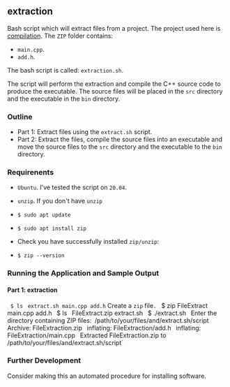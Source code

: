 ## extraction

Bash script which will extract files from a project. The project used here is [compilation](https://github.com/MRLintern/Bash-Hacks/tree/main/compilation).
The `ZIP` folder contains:

- `main.cpp`.
- `add.h`.

The bash script is called: `extraction.sh`.

The script will perform the extraction and compile the C++ source code to produce the executable. The source files will be placed in the `src` directory
and the executable in the `bin` directory.

### Outline

- Part 1: Extract files using the `extract.sh` script.
- Part 2: Extract the files, compile the source files into an executable and move the source files to the `src` directory and the executable to the `bin` directory.

### Requirenents

- `Ubuntu`. I've tested the script on `20.04`.
- `unzip`.
  If you don't have `unzip`

- `$ sudo apt update`
- `$ sudo apt install zip`
- Check you have successfully installed `zip/unzip`:
- `$ zip --version`

### Running the Application and Sample Output
#### Part 1: extraction
` $ ls`
` extract.sh main.cpp add.h`
  Create a `zip` file`.
` $ zip FileExtract main.cpp add.h`
` $ ls`
` FileExtract.zip extract.sh`
` $ ./extract.sh`
` Enter the directory containing ZIP files:` `/path/to/your/files/and/extract.sh/script`
` Archive:  FileExtraction.zip`
`  inflating: FileExtraction/add.h`
`  inflating: FileExtraction/main.cpp`
` Extracted FileExtraction.zip to /path/to/your/files/and/extract.sh/script`





### Further Development

Consider making this an automated procedure for installing software.
  


